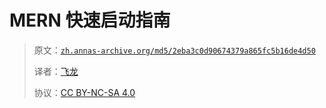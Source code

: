 # MERN 快速启动指南

> 原文：[`zh.annas-archive.org/md5/2eba3c0d90674379a865fc5b16de4d50`](https://zh.annas-archive.org/md5/2eba3c0d90674379a865fc5b16de4d50)
> 
> 译者：[飞龙](https://github.com/wizardforcel)
> 
> 协议：[CC BY-NC-SA 4.0](http://creativecommons.org/licenses/by-nc-sa/4.0/)
